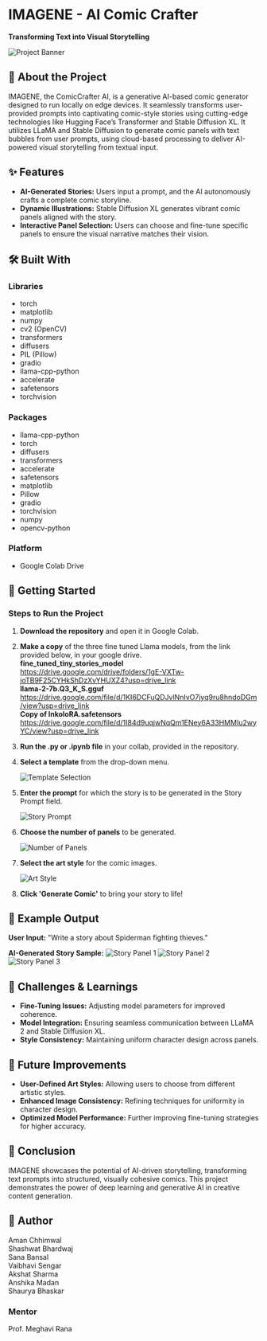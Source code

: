 # IMAGENE - AI Comic Crafter
**Transforming Text into Visual Storytelling**

![Project Banner](https://github.com/user-attachments/assets/43d8804f-cead-438e-93d5-2b43dba4d9ba)

## 🌟 About the Project
IMAGENE, the ComicCrafter AI, is a generative AI-based comic generator designed to run locally on edge devices. It seamlessly transforms user-provided prompts into captivating comic-style stories using cutting-edge technologies like Hugging Face’s Transformer and Stable Diffusion XL. It utilizes LLaMA and Stable Diffusion to generate comic panels with text bubbles from user prompts, using cloud-based processing to deliver AI-powered visual storytelling from textual input.

## ✨ Features
- **AI-Generated Stories:** Users input a prompt, and the AI autonomously crafts a complete comic storyline.
- **Dynamic Illustrations:** Stable Diffusion XL generates vibrant comic panels aligned with the story.
- **Interactive Panel Selection:** Users can choose and fine-tune specific panels to ensure the visual narrative matches their vision.

## 🛠️ Built With
### Libraries
- torch
- matplotlib
- numpy
- cv2 (OpenCV)
- transformers
- diffusers
- PIL (Pillow)
- gradio
- llama-cpp-python
- accelerate
- safetensors
- torchvision

### Packages
- llama-cpp-python
- torch
- diffusers
- transformers
- accelerate
- safetensors
- matplotlib
- Pillow
- gradio
- torchvision
- numpy
- opencv-python

### Platform
- Google Colab Drive

## 🚀 Getting Started
### Steps to Run the Project
1. **Download the repository** and open it in Google Colab.

2. **Make a copy** of the three fine tuned Llama models, from the link provided below, in your google drive.\
**fine_tuned_tiny_stories_model**\
https://drive.google.com/drive/folders/1gE-VXTw-joTB9F25CYHkShDzXvYHUXZ4?usp=drive_link \
**llama-2-7b.Q3_K_S.gguf**\
https://drive.google.com/file/d/1KI6DCFuQDJvlNnIvO7jyq9ru8hndoDGm/view?usp=drive_link \
**Copy of InkoloRA.safetensors**\
https://drive.google.com/file/d/1I84d9uqjwNqQm1ENey6A33HMMIu2wyYC/view?usp=drive_link

3. **Run the .py or .ipynb file** in your collab, provided in the repository.

4. **Select a template** from the drop-down menu.

   ![Template Selection](https://github.com/user-attachments/assets/b5b7c251-9a97-46b4-97a6-f9a4b4e8dedf)

5. **Enter the prompt** for which the story is to be generated in the Story Prompt field.

   ![Story Prompt](https://github.com/user-attachments/assets/7f55fd1d-225e-49c4-b50a-8f38b240c89d)

6. **Choose the number of panels** to be generated.

   ![Number of Panels](https://github.com/user-attachments/assets/e4b9bef4-7dc9-4049-b765-4427732993d3)

7. **Select the art style** for the comic images.

   ![Art Style](https://github.com/user-attachments/assets/345398e3-f9cb-4e79-a08e-3e5f2c2603e3)

8. **Click 'Generate Comic'** to bring your story to life!

## 🌈 Example Output
**User Input:** "Write a story about Spiderman fighting thieves."

**AI-Generated Story Sample:**
![Story Panel 1](https://github.com/user-attachments/assets/7079c66c-2598-4f80-9c2c-b3f12835388d)
![Story Panel 2](https://github.com/user-attachments/assets/bd3112bd-5d22-449a-905d-adc467850764)
![Story Panel 3](https://github.com/user-attachments/assets/fef11de3-31da-488b-94d1-ca2de11f4a73)

## 💪 Challenges & Learnings
- **Fine-Tuning Issues:** Adjusting model parameters for improved coherence.
- **Model Integration:** Ensuring seamless communication between LLaMA 2 and Stable Diffusion XL.
- **Style Consistency:** Maintaining uniform character design across panels.

## 🚧 Future Improvements
- **User-Defined Art Styles:** Allowing users to choose from different artistic styles.
- **Enhanced Image Consistency:** Refining techniques for uniformity in character design.
- **Optimized Model Performance:** Further improving fine-tuning strategies for higher accuracy.

## 📝 Conclusion
IMAGENE showcases the potential of AI-driven storytelling, transforming text prompts into structured, visually cohesive comics. This project demonstrates the power of deep learning and generative AI in creative content generation.

## 🙏 Author
Aman Chhimwal\
Shashwat Bhardwaj\
Sana Bansal\
Vaibhavi Sengar\
Akshat Sharma\
Anshika Madan\
Shaurya Bhaskar

### Mentor
Prof. Meghavi Rana

